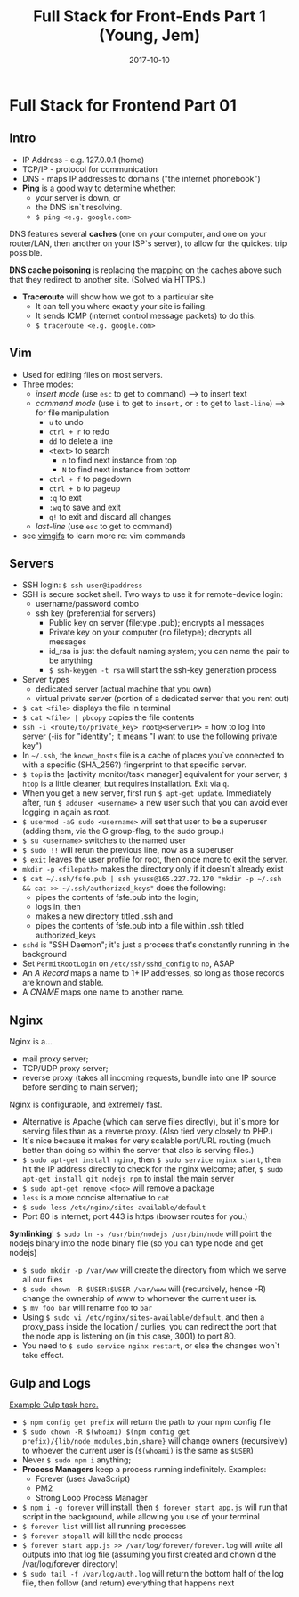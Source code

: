 ﻿---
templateKey: 'blog-post'
title: Full Stack for Front-Ends Part 1 (Young, Jem)
date: 2017-10-10
description: Become a Full Stack Engineer and gain the confidence to master the command line and server. You’ll gain practical knowledge of everything from building a web presence, to setting up a virtual server, to publishing on your custom domain -- all from the command line.
postType: 'notes'
tags:
  - frontend-masters
  - live-course
  - command-line
  - bash
  - vim
  - ssh
  - nginx
  - server
  - infrastructure
  
---

# Full Stack for Frontend Part 01

## Intro
* IP Address - e.g. 127.0.0.1 (home)
* TCP/IP - protocol for communication
* DNS - maps IP addresses to domains ("the internet phonebook")
* **Ping** is a good way to determine whether:
   * your server is down, or
   * the DNS isn`t resolving.
   * `$ ping <e.g. google.com>`

DNS features several **caches** (one on your computer, and one on your router/LAN, then another on your ISP`s server), to allow for the quickest trip possible.

**DNS cache poisoning** is replacing the mapping on the caches above such that they redirect to another site. (Solved via HTTPS.)

* **Traceroute** will show how we got to a particular site
   * It can tell you where exactly your site is failing.
   * It sends ICMP (internet control message packets) to do this.
   * `$ traceroute <e.g. google.com>`

## Vim
* Used for editing files on most servers.
* Three modes:
   * _insert mode_ (use `esc` to get to command) --> to insert text
   * _command mode_ (use `i` to get to `insert,` or `:` to get to `last-line`) --> for file manipulation
      * `u` to undo
      * `ctrl + r` to redo
      * `dd` to delete a line
      * `<text>` to search
         * `n` to find next instance from top
         * `N` to find next instance from bottom
      * `ctrl + f` to pagedown
      * `ctrl + b` to pageup
      * `:q` to exit
      * `:wq` to save and exit
      * `q!` to exit and discard all changes
   * _last-line_ (use `esc` to get to command)
* see [vimgifs](https://vimgifs.com/) to learn more re: vim commands

## Servers
* SSH login: `$ ssh user@ipaddress`
* SSH is secure socket shell. Two ways to use it for remote-device login:
   * username/password combo
   * ssh key (preferential for servers)
      * Public key on server (filetype .pub); encrypts all messages
      * Private key on your computer (no filetype); decrypts all messages
      * id_rsa is just the default naming system; you can name the pair to be anything
      * `$ ssh-keygen -t rsa` will start the ssh-key generation process
* Server types
   * dedicated server (actual machine that you own)
   * virtual private server (portion of a dedicated server that you rent out)
* `$ cat <file>` displays the file in terminal
* `$ cat <file> | pbcopy` copies the file contents
* `ssh -i <route/to/private_key> root@<serverIP>` = how to log into server (-iis for "identity"; it means "I want to use the following private key")
* In `~/.ssh`, the `known_hosts` file is a cache of places you`ve connected to with a specific (SHA_256?) fingerprint to that specific server.
* `$ top` is the [activity monitor/task manager] equivalent for your server; `$ htop` is a little cleaner, but requires installation. Exit via `q`.
* When you get a new server, first run `$ apt-get update`. Immediately after, run `$ adduser <username>` a new user such that you can avoid ever logging in again as root.
* `$ usermod -aG sudo <username>` will set that user to be a superuser (adding them, via the G group-flag, to the sudo group.)
* `$ su <username>` switches to the named user
* `$ sudo !!` will rerun the previous line, now as a superuser
* `$ exit` leaves the user profile for root, then once more to exit the server.
* `mkdir -p <filepath>` makes the directory only if it doesn`t already exist
* `$ cat ~/.ssh/fsfe.pub | ssh ysuss@165.227.72.170 "mkdir -p ~/.ssh && cat >> ~/.ssh/authorized_keys"` does the following:
   * pipes the contents of fsfe.pub into the login;
   * logs in, then
   * makes a new directory titled .ssh and
   * pipes the contents of fsfe.pub into a file within .ssh titled authorized_keys
* `sshd` is "SSH Daemon"; it's just a process that's constantly running in the background
* Set `PermitRootLogin` on `/etc/ssh/sshd_config` to `no`, ASAP
* An _A Record_ maps a name to 1+ IP addresses, so long as those records are known and stable.
* A _CNAME_ maps one name to another name.


## Nginx
Nginx is a...
* mail proxy server;
* TCP/UDP proxy server;
* reverse proxy (takes all incoming requests, bundle into one IP source before sending to main server);

Nginx is configurable, and extremely fast.
* Alternative is Apache (which can serve files directly), but it`s more for serving files than as a reverse proxy. (Also tied very closely to PHP.)
* It`s nice because it makes for very scalable port/URL routing (much better than doing so within the server that also is serving files.)
* `$ sudo apt-get install nginx`, then `$ sudo service nginx start`, then hit the IP address directly to check for the nginx welcome; after, `$ sudo apt-get install git nodejs npm` to install the main server
* `$ sudo apt-get remove <foo>` will remove a package
* `less` is a more concise alternative to `cat`
* `$ sudo less /etc/nginx/sites-available/default`
* Port 80 is internet; port 443 is https (browser routes for you.)

**Symlinking**! `$ sudo ln -s /usr/bin/nodejs /usr/bin/node` will point the nodejs binary into the node binary file (so you can type node and get nodejs)
* `$ sudo mkdir -p /var/www` will create the directory from which we serve all our files
* `$ sudo chown -R $USER:$USER /var/www` will (recursively, hence -R) change the ownership of www to whomever the current user is.
* `$ mv foo bar` will rename `foo` to `bar`
* Using `$ sudo vi /etc/nginx/sites-available/default`, and then a proxy_pass inside the location / curlies, you can redirect the port that the node app is listening on (in this case, 3001) to port 80.
* You need to `$ sudo service nginx restart`, or else the changes won`t take effect.


## Gulp and Logs

 [Example Gulp task here.](https://www.google.com/url?q=https://github.com/young/Dev-Ops-for-Frontend/blob/master/gulpfile.js&sa=D&ust=1538938725670000)


* `$ npm config get prefix` will return the path to your npm config file
* `$ sudo chown -R $(whoami) $(npm config get prefix)/{lib/node_modules,bin,share}` will change owners (recursively) to whoever the current user is (`$(whoami)` is the same as `$USER`)
* Never `$ sudo npm i` anything;
* **Process Managers** keep a process running indefinitely. Examples:
   * Forever (uses JavaScript)
   * PM2
   * Strong Loop Process Manager
* `$ npm i -g forever` will install, then `$ forever start app.js` will run that script in the background, while allowing you use of your terminal
* `$ forever list` will list all running processes
* `$ forever stopall` will kill the node process
* `$ forever start app.js >> /var/log/forever/forever.log` will write all outputs into that log file (assuming you first created and chown`d the /var/log/forever directory)
* `$ sudo tail -f /var/log/auth.log` will return the bottom half of the log file, then follow (and return) everything that happens next

